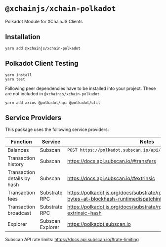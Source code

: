 # `@xchainjs/xchain-polkadot`

Polkadot Module for XChainJS Clients

## Installation

```
yarn add @xchainjs/xchain-polkadot
```

## Polkadot Client Testing

```
yarn install
yarn test
```

Following peer dependencies have to be installed into your project. These are not included in `@xchainjs/xchain-polkadot`.

```
yarn add axios @polkadot/api @polkadot/util
```

## Service Providers

This package uses the following service providers:

| Function                    | Service          | Notes                                                                                                 |
| --------------------------- | ---------------- | ----------------------------------------------------------------------------------------------------- |
| Balances                    | Subscan          | `POST https://polkadot.subscan.io/api/open/account`                                                   |
| Transaction history         | Subscan          | https://docs.api.subscan.io/#transfers                                                                |
| Transaction details by hash | Subscan          | https://docs.api.subscan.io/#extrinsic                                                                |
| Transaction fees            | Substrate RPC    | https://polkadot.js.org/docs/substrate/rpc/#queryinfoextrinsic-bytes-at-blockhash-runtimedispatchinfo |
| Transaction broadcast       | Substrate RPC    | https://polkadot.js.org/docs/substrate/rpc#submitextrinsicextrinsic-extrinsic-hash                    |
| Explorer                    | Subscan Explorer | https://polkadot.subscan.io                                                                           |

Subscan API rate limits: https://docs.api.subscan.io/#rate-limiting
